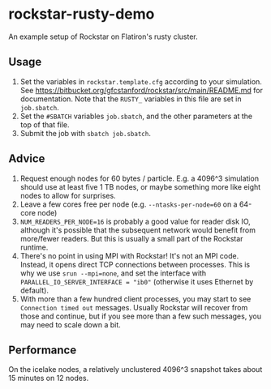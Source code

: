 # rockstar-rusty-demo

An example setup of Rockstar on Flatiron's rusty cluster.

## Usage
1. Set the variables in `rockstar.template.cfg` according to your simulation.  See https://bitbucket.org/gfcstanford/rockstar/src/main/README.md for documentation. Note that the `RUSTY_` variables in this file are set in `job.sbatch`.
1. Set the `#SBATCH` variables `job.sbatch`, and the other parameters at the top of that file.
1. Submit the job with `sbatch job.sbatch`.

## Advice
1. Request enough nodes for 60 bytes / particle.  E.g. a 4096^3 simulation should use at least five 1 TB nodes, or maybe something more like eight nodes to allow for surprises.
1. Leave a few cores free per node (e.g. `--ntasks-per-node=60` on a 64-core node)
1. `NUM_READERS_PER_NODE=16` is probably a good value for reader disk IO, although it's possible that the subsequent network would benefit from more/fewer readers. But this is usually a small part of the Rockstar runtime.
1. There's no point in using MPI with Rockstar! It's not an MPI code. Instead, it opens direct TCP connections between processes. This is why we use `srun --mpi=none`, and set the interface with `PARALLEL_IO_SERVER_INTERFACE = "ib0"` (otherwise it uses Ethernet by default).
1. With more than a few hundred client processes, you may start to see `Connection timed out` messages. Usually Rockstar will recover from those and continue, but if you see more than a few such messages, you may need to scale down a bit.

## Performance
On the icelake nodes, a relatively unclustered 4096^3 snapshot takes about 15 minutes on 12 nodes.
